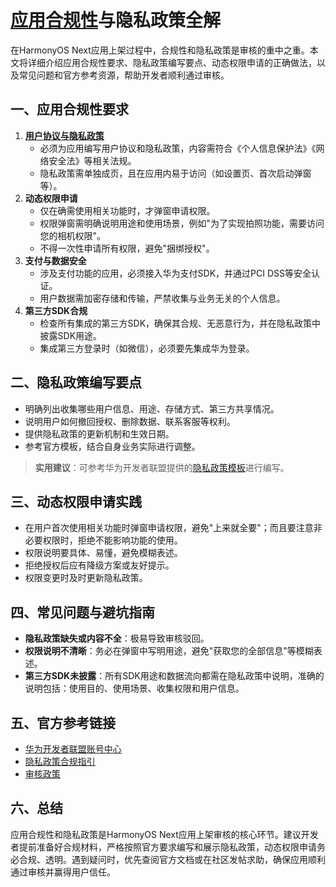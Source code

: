 # [应用合规性](https://developer.huawei.com/consumer/cn/doc/app/50104)与隐私政策全解

在HarmonyOS Next应用上架过程中，合规性和隐私政策是审核的重中之重。本文将详细介绍应用合规性要求、隐私政策编写要点、动态权限申请的正确做法，以及常见问题和官方参考资源，帮助开发者顺利通过审核。

## 一、应用合规性要求

1. [**用户协议与隐私政策**](https://developer.huawei.com/consumer/cn/doc/app/50129-07)
   - 必须为应用编写用户协议和隐私政策，内容需符合《个人信息保护法》《网络安全法》等相关法规。
   - 隐私政策需单独成页，且在应用内易于访问（如设置页、首次启动弹窗等）。
2. **动态权限申请**
   - 仅在确需使用相关功能时，才弹窗申请权限。
   - 权限弹窗需明确说明用途和使用场景，例如"为了实现拍照功能，需要访问您的相机权限"。
   - 不得一次性申请所有权限，避免"捆绑授权"。
3. **支付与数据安全**
   - 涉及支付功能的应用，必须接入华为支付SDK，并通过PCI DSS等安全认证。
   - 用户数据需加密存储和传输，严禁收集与业务无关的个人信息。
4. **第三方SDK合规**
   - 检查所有集成的第三方SDK，确保其合规、无恶意行为，并在隐私政策中披露SDK用途。
   - 集成第三方登录时（如微信），必须要先集成华为登录。

## 二、隐私政策编写要点

- 明确列出收集哪些用户信息、用途、存储方式、第三方共享情况。
- 说明用户如何撤回授权、删除数据、联系客服等权利。
- 提供隐私政策的更新机制和生效日期。
- 参考官方模板，结合自身业务实际进行调整。

> **实用建议**：可参考华为开发者联盟提供的[隐私政策模板](https://developer.huawei.com/consumer/cn/doc/development/AppGallery-connect-Guides/agcprivacy-0000001053628147)进行编写。

## 三、动态权限申请实践

- 在用户首次使用相关功能时弹窗申请权限，避免"上来就全要"；而且要注意非必要权限时，拒绝不能影响功能的使用。
- 权限说明要具体、易懂，避免模糊表述。
- 拒绝授权后应有降级方案或友好提示。
- 权限变更时及时更新隐私政策。

## 四、常见问题与避坑指南

- **隐私政策缺失或内容不全**：极易导致审核驳回。
- **权限说明不清晰**：务必在弹窗中写明用途，避免"获取您的全部信息"等模糊表述。
- **第三方SDK未披露**：所有SDK用途和数据流向都需在隐私政策中说明，准确的说明包括：使用目的、使用场景、收集权限和用户信息。

## 五、官方参考链接

- [华为开发者联盟账号中心](https://developer.huawei.com/consumer/cn/)
- [隐私政策合规指引](https://developer.huawei.com/consumer/cn/doc/app/50128)
- [审核政策](https://developer.huawei.com/consumer/cn/doc/app/50000)

## 六、总结

应用合规性和隐私政策是HarmonyOS Next应用上架审核的核心环节。建议开发者提前准备好合规材料，严格按照官方要求编写和展示隐私政策，动态权限申请务必合规、透明。遇到疑问时，优先查阅官方文档或在社区发帖求助，确保应用顺利通过审核并赢得用户信任。
